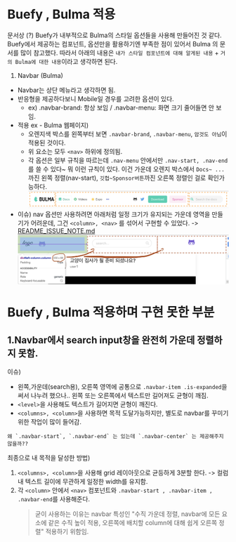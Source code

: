 # Buefy , Bulma 적용

문서상 (?) Buefy가 내부적으로 Bulma의 스타일 옵션들을 사용해 만들어진 것 같다.  
Buefy에서 제공하는 컴포넌트, 옵션만을 활용하기엔 부족한 점이 있어서 Bulma 의 문서를 많이 참고했다.
따라서 아래의 내용은 `내가 스타일 컴포넌트에 대해 알게된 내용` + `거의 Bulma에 대한 내용`이라고 생각하면 된다.

1. Navbar (Bulma)
- Navbar는 상단 메뉴라고 생각하면 됨.
- 반응형을 제공하다보니 Mobile일 경우를 고려한 옵션이 있다.
    - ex) .navbar-brand: 항상 보임 / .navbar-menu: 화면 크기 줄어들면 안 보임.
- 적용 ex - Bulma 웹페이지)  
    - 오렌지색 박스를 왼쪽부터 보면 `.navbar-brand`, `.navbar-menu`, `암것도 아님`이 적용된 것이다.
    - 위 요소는 모두 `<nav>` 하위에 정의됨.
    - 각 옵션은 일부 규칙을 따르는데 `.nav-menu` 안에서만 `.nav-start, .nav-end`를 쓸 수 있다~ 뭐 이런 규칙이 있다. 이건 가운데 오렌지 박스에서 `Docs~ ...`까진 왼쪽 정렬(nav-start), `깃헙~Sponsor버튼`까진 오른쪽 정렬인 걸로 확인가능하다.
    ![](docs/resources//navbar-bulma.png)
- 이슈) nav 옵션만 사용하려면 아래처럼 일정 크기가 유지되는 가운데 영역을 만들기가 어려운데, 그건 `<column>, <nav>` 를 섞어서 구현할 수 있었다. -> [README_ISSUE_NOTE.md](README_ISSUE_NOTE.md#1navbar에서-search-input창을-완전히-가운데-정렬하지-못함)
    ![](docs/resources/issue1.png)





# Buefy , Bulma 적용하며 구현 못한 부분

## 1.Navbar에서 search input창을 완전히 가운데 정렬하지 못함.

이슈)
- 왼쪽,가운데(search용), 오른쪽 영역에 공통으로 `.navbar-item .is-expanded`을 써서 나누려 했으나.. 왼쪽 또는 오른쪽에서 텍스트만 길어져도 균형이 깨짐.
- `<level>`을 사용해도 텍스트가 길어지면 균형이 깨진다.
- `<columns>, <column>`을 사용하면 목적 도달가능하지만, 별도로 navbar를 꾸미기위한 작업이 많이 들어감.
```
왜 `.navbar-start`, `.navbar-end` 는 있는데 `.navbar-center` 는 제공해주지 않을까??
```

최종으로 내 목적을 달성한 방법)
1. `<columns>, <column>`을 사용해 grid 레이아웃으로 균등하게 3분할 한다. -> 컬럼 내 텍스트 길이에 무관하게 일정한 width를 유지함.
2. 각 `<column>` 안에서 `<nav>` 컴포넌트와 `.navbar-start , .navbar-item , .navbar-end`를 사용해준다.
    > 굳이 사용하는 이유는 navbar 특성인 "수직 가운데 정렬, navbar에 모든 요소에 같은 수직 높이 적용, 오른쪽에 배치할 column에 대해 쉽게 오른쪽 정렬" 적용하기 위함임.